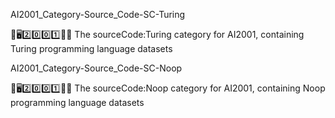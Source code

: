 
AI2001_Category-Source_Code-SC-Turing

🧠️🖥️2️⃣️0️⃣️0️⃣️1️⃣️💾️📜️ The sourceCode:Turing category for AI2001, containing Turing programming language datasets

AI2001_Category-Source_Code-SC-Noop

🧠️🖥️2️⃣️0️⃣️0️⃣️1️⃣️💾️📜️ The sourceCode:Noop category for AI2001, containing Noop programming language datasets

